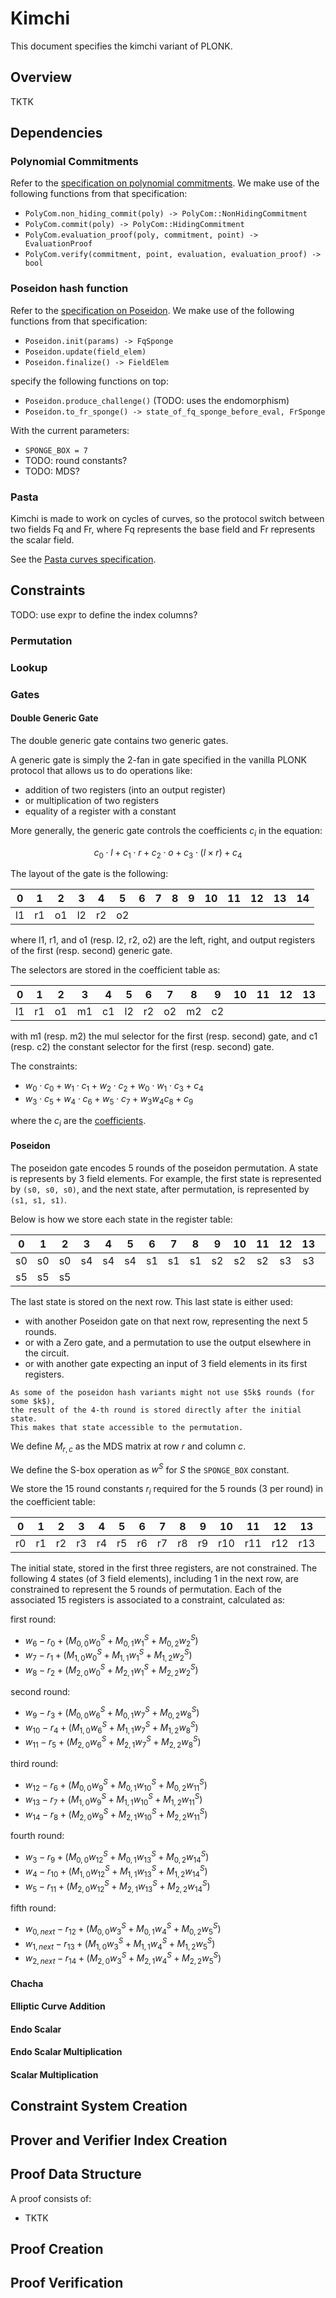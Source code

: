 # Kimchi

This document specifies the kimchi variant of PLONK.

## Overview

TKTK

## Dependencies

### Polynomial Commitments

Refer to the [specification on polynomial commitments](./poly-commitment.md). We make use of the following functions from that specification:

- `PolyCom.non_hiding_commit(poly) -> PolyCom::NonHidingCommitment`
- `PolyCom.commit(poly) -> PolyCom::HidingCommitment`
- `PolyCom.evaluation_proof(poly, commitment, point) -> EvaluationProof`
- `PolyCom.verify(commitment, point, evaluation, evaluation_proof) -> bool`

### Poseidon hash function

Refer to the [specification on Poseidon](./poseidon.md). We make use of the following functions from that specification:

- `Poseidon.init(params) -> FqSponge`
- `Poseidon.update(field_elem)`
- `Poseidon.finalize() -> FieldElem`

specify the following functions on top:

- `Poseidon.produce_challenge()` (TODO: uses the endomorphism)
- `Poseidon.to_fr_sponge() -> state_of_fq_sponge_before_eval, FrSponge`

With the current parameters:

* `SPONGE_BOX = 7`
* TODO: round constants?
* TODO: MDS?

### Pasta

Kimchi is made to work on cycles of curves, so the protocol switch between two fields Fq and Fr, where Fq represents the base field and Fr represents the scalar field.

See the [Pasta curves specification](./pasta.md).

## Constraints

TODO: use expr to define the index columns?

### Permutation



### Lookup



### Gates

#### Double Generic Gate

The double generic gate contains two generic gates.

A generic gate is simply the 2-fan in gate specified in the
vanilla PLONK protocol that allows us to do operations like:

* addition of two registers (into an output register)
* or multiplication of two registers
* equality of a register with a constant

More generally, the generic gate controls the coefficients $c_i$ in the equation:

$$c_0 \cdot l + c_1 \cdot r + c_2 \cdot o + c_3 \cdot (l \times r) + c_4$$

The layout of the gate is the following:

|  0 |  1 |  2 |  3 |  4 |  5 | 6 | 7 | 8 | 9 | 10 | 11 | 12 | 13 | 14 |
|:--:|:--:|:--:|:--:|:--:|:--:|:-:|:-:|:-:|:-:|:--:|:--:|:--:|:--:|:--:|
| l1 | r1 | o1 | l2 | r2 | o2 |   |   |   |   |    |    |    |    |    |

where l1, r1, and o1 (resp. l2, r2, o2)
are the left, right, and output registers
of the first (resp. second) generic gate.

The selectors are stored in the coefficient table as:

|  0 |  1 |  2 |  3 |  4 |  5 | 6  |  7 |  8 |  9 | 10 | 11 | 12 | 13 | 14 |
|:--:|:--:|:--:|:--:|:--:|:--:|:--:|:--:|:--:|:--:|:--:|:--:|:--:|:--:|:--:|
| l1 | r1 | o1 | m1 | c1 | l2 | r2 | o2 | m2 | c2 |    |    |    |    |    |

with m1 (resp. m2) the mul selector for the first (resp. second) gate,
and c1 (resp. c2) the constant selector for the first (resp. second) gate.

The constraints:

* $w_0 \cdot c_0 + w_1 \cdot c_1 + w_2 \cdot c_2 + w_0 \cdot w_1 \cdot c_3 + c_4$
* $w_3 \cdot c_5 + w_4 \cdot c_6 + w_5 \cdot c_7 + w_3 w_4 c_8 + c_9$

where the $c_i$ are the [coefficients]().


#### Poseidon

The poseidon gate encodes 5 rounds of the poseidon permutation.
A state is represents by 3 field elements. For example,
the first state is represented by `(s0, s0, s0)`,
and the next state, after permutation, is represented by `(s1, s1, s1)`.

Below is how we store each state in the register table:

|  0 |  1 |  2 |  3 |  4 |  5 |  6 |  7 |  8 |  9 | 10 | 11 | 12 | 13 | 14 |
|:--:|:--:|:--:|:--:|:--:|:--:|:--:|:--:|:--:|:--:|:--:|:--:|:--:|:--:|:--:|
| s0 | s0 | s0 | s4 | s4 | s4 | s1 | s1 | s1 | s2 | s2 | s2 | s3 | s3 | s3 |
| s5 | s5 | s5 |    |    |    |    |    |    |    |    |    |    |    |    |

The last state is stored on the next row. This last state is either used:

* with another Poseidon gate on that next row, representing the next 5 rounds.
* or with a Zero gate, and a permutation to use the output elsewhere in the circuit.
* or with another gate expecting an input of 3 field elements in its first registers.

```admonish
As some of the poseidon hash variants might not use $5k$ rounds (for some $k$),
the result of the 4-th round is stored directly after the initial state.
This makes that state accessible to the permutation.
```

We define $M_{r, c}$ as the MDS matrix at row $r$ and column $c$.

We define the S-box operation as $w^S$ for $S$ the `SPONGE_BOX` constant.

We store the 15 round constants $r_i$ required for the 5 rounds (3 per round) in the coefficient table:

|  0 |  1 |  2 |  3 |  4 |  5 |  6 |  7 |  8 |  9 | 10 | 11 | 12 | 13 | 14 |
|:--:|:--:|:--:|:--:|:--:|:--:|:--:|:--:|:--:|:--:|:--:|:--:|:--:|:--:|:--:|
| r0 | r1 | r2 | r3 | r4 | r5 | r6 | r7 | r8 | r9 | r10 | r11 | r12 | r13 | r14 |

The initial state, stored in the first three registers, are not constrained.
The following 4 states (of 3 field elements), including 1 in the next row,
are constrained to represent the 5 rounds of permutation.
Each of the associated 15 registers is associated to a constraint, calculated as:

first round:
* $w_6 - r_0 + (M_{0, 0} w_0^S + M_{0, 1} w_1^S + M_{0, 2} w_2^S)$
* $w_7 - r_1 + (M_{1, 0} w_0^S + M_{1, 1} w_1^S + M_{1, 2} w_2^S)$
* $w_8 - r_2 + (M_{2, 0} w_0^S + M_{2, 1} w_1^S + M_{2, 2} w_2^S)$

second round:
* $w_9 - r_3 + (M_{0, 0} w_6^S + M_{0, 1} w_7^S + M_{0, 2} w_8^S)$
* $w_{10} - r_4 + (M_{1, 0} w_6^S + M_{1, 1} w_7^S + M_{1, 2} w_8^S)$
* $w_{11} - r_5 + (M_{2, 0} w_6^S + M_{2, 1} w_7^S + M_{2, 2} w_8^S)$

third round:
* $w_{12} - r_6 + (M_{0, 0} w_9^S + M_{0, 1} w_{10}^S + M_{0, 2} w_{11}^S)$
* $w_{13} - r_7 + (M_{1, 0} w_9^S + M_{1, 1} w_{10}^S + M_{1, 2} w_{11}^S)$
* $w_{14} - r_8 + (M_{2, 0} w_9^S + M_{2, 1} w_{10}^S + M_{2, 2} w_{11}^S)$

fourth round:
* $w_3 - r_9 + (M_{0, 0} w_{12}^S + M_{0, 1} w_{13}^S + M_{0, 2} w_{14}^S)$
* $w_4 - r_{10} + (M_{1, 0} w_{12}^S + M_{1, 1} w_{13}^S + M_{1, 2} w_{14}^S)$
* $w_5 - r_{11} + (M_{2, 0} w_{12}^S + M_{2, 1} w_{13}^S + M_{2, 2} w_{14}^S)$

fifth round:
* $w_{0, next} - r_{12} + (M_{0, 0} w_3^S + M_{0, 1} w_4^S + M_{0, 2} w_5^S)$
* $w_{1, next} - r_{13} + (M_{1, 0} w_3^S + M_{1, 1} w_4^S + M_{1, 2} w_5^S)$
* $w_{2, next} - r_{14} + (M_{2, 0} w_3^S + M_{2, 1} w_4^S + M_{2, 2} w_5^S)$



#### Chacha 



#### Elliptic Curve Addition



#### Endo Scalar



#### Endo Scalar Multiplication



#### Scalar Multiplication 



## Constraint System Creation



## Prover and Verifier Index Creation



## Proof Data Structure

A proof consists of:

* TKTK

## Proof Creation



## Proof Verification


